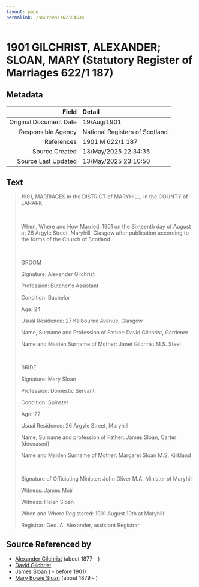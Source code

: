 ```yaml
---
layout: page
permalink: /sources/s62364534
---
```


# 1901 GILCHRIST, ALEXANDER; SLOAN, MARY (Statutory Register of Marriages 622/1 187)

## Metadata

Field | Detail
---:|:---
Original Document Date | 19/Aug/1901
Responsible Agency | National Registers of Scotland
References | 1901 M 622/1 187
Source Created | 13/May/2025 22:34:35
Source Last Updated | 13/May/2025 23:10:50

## Text

> 1901, MARRIAGES in the DISTRICT of MARYHILL, in the COUNTY of LANARK
>
> <br/>
>
> When, Where and How Married: 1901 on the Sixteenth day of August at 26 Argyle Street, Maryhill, Glasgow after publication according to the forms of the Church of Scotland.
>
> <br/>
>
> GROOM
>
> Signature: Alexander Gilchrist
>
> Profession: Butcher's Assistant
>
> Condition: Bachelor
>
> Age: 24
>
> Usual Residence: 27 Kelbourne Avenue, Glasgow
>
> Name, Surname and Profession of Father: David Gilchrist, Gardener
>
> Name and Maiden Surname of Mother: Janet Gilchrist M.S. Steel
>
> <br/>
>
> BRIDE
>
> Signature: Mary Sloan
>
> Profession: Domestic Servant
>
> Condition: Spinster
>
> Age: 22
>
> Usual Residence: 26 Argyle Street, Maryhill
>
> Name, Surname and profession of Father: James Sloan, Carter (deceased)
>
> Name and Maiden Surname of Mother: Margaret Sloan M.S. Kirkland
>
> <br/>
>
> Signature of Officiating Minister: John Oliver M.A. Minister of Maryhill
>
> Witness: James Moir
>
> Witness: Helen Sloan
>
> When and Where Registered: 1901 August 19th at Maryhill
>
> Registrar: Geo. A. Alexander, assistant Registrar
>

## Source Referenced by

* [Alexander Gilchrist](../people/@61092708@-alexander-gilchrist-b1877-d.md) (about 1877 - )
* [David Gilchrist](../people/@89232476@-david-gilchrist-b-d.md)
* [James Sloan](../people/@16524688@-james-sloan-b-d1901.md) ( - before 1901)
* [Mary Bowie Sloan](../people/@59122260@-mary-bowie-sloan-b1879-d.md) (about 1879 - )
